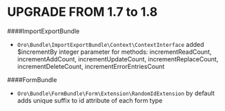 UPGRADE FROM 1.7 to 1.8
=======================

####ImportExportBundle
 - `Oro\Bundle\ImportExportBundle\Context\ContextInterface` added $incrementBy integer parameter for methods: incrementReadCount, incrementAddCount, incrementUpdateCount, incrementReplaceCount, incrementDeleteCount, incrementErrorEntriesCount

####FormBundle
 - `Oro\Bundle\FormBundle\Form\Extension\RandomIdExtension` by default adds unique suffix to id attribute of each form type
